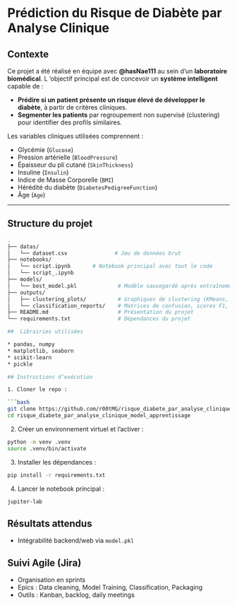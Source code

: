 #  Prédiction du Risque de Diabète par Analyse Clinique

##  Contexte

Ce projet a été réalisé en équipe avec **@hasNae111** au sein d’un **laboratoire biomédical**. 
L ’objectif principal est de concevoir un **système intelligent** capable de :

- **Prédire si un patient présente un risque élevé de développer le diabète**, à partir de critères cliniques.
- **Segmenter les patients** par regroupement non supervisé (clustering) pour identifier des profils similaires.

Les variables cliniques utilisées comprennent :
- Glycémie (`Glucose`)
- Pression artérielle (`BloodPressure`)
- Épaisseur du pli cutané (`SkinThickness`)
- Insuline (`Insulin`)
- Indice de Masse Corporelle (`BMI`)
- Hérédité du diabète (`DiabetesPedigreeFunction`)
- Âge (`Age`)

---

## Structure du projet

```bash
.
├── datas/
│   └── dataset.csv               # Jeu de données brut
├── notebooks/
│   └── script.ipynb       # Notebook principal avec tout le code
│   └── script_.ipynb   
├── models/
│   └── best_model.pkl             # Modèle sauvegardé après entraînement
├── outputs/
│   ├── clustering_plots/          # Graphiques de clustering (KMeans, PCA)
│   └── classification_reports/    # Matrices de confusion, scores F1, etc.
├── README.md                      # Présentation du projet
└── requirements.txt               # Dépendances du projet

##  Librairies utilisées

* pandas, numpy
* matplotlib, seaborn
* scikit-learn
* pickle

## Instructions d’exécution

1. Cloner le repo :

```bash
git clone https://github.com/r00tMG/risque_diabete_par_analyse_clinique_model_apprentissage.git
cd risque_diabete_par_analyse_clinique_model_apprentissage
```

2. Créer un environnement virtuel et l’activer :

```bash
python -m venv .venv
source .venv/bin/activate  
```

3. Installer les dépendances :

```bash
pip install -r requirements.txt
```

4. Lancer le notebook principal :

```bash
jupiter-lab
```

## Résultats attendus

* Intégrabilité backend/web via `model.pkl`

## Suivi Agile (Jira)

* Organisation en sprints
* Epics : Data cleaning, Model Training, Classification, Packaging
* Outils : Kanban, backlog, daily meetings

